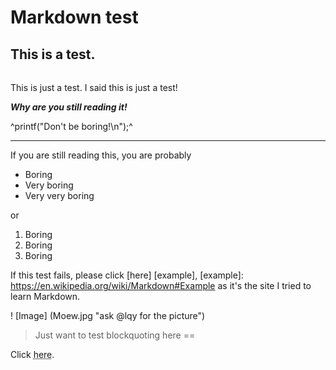 Markdown test
======

## This is a test.
######

This is just a test.  I said this is just a test!

**_Why are you still reading it!_**

^printf("Don't be boring!\n");^

---
If you are still reading this, you are probably

* Boring
* Very boring
* Very very boring

or

1. Boring
2. Boring
3. Boring

If this test fails, please click [here] [example], 
	[example]: https://en.wikipedia.org/wiki/Markdown#Example
as it's the site I tried to learn Markdown.

! [Image]
(Moew.jpg
"ask @lqy for the picture")

> Just want to test blockquoting here ==

Click <abbr title="Opps the Hypertext went away">here</abbr>. 
